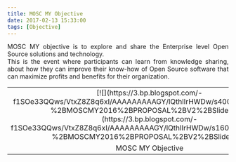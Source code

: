 ```yaml
---
title: MOSC MY Objective
date: 2017-02-13 15:33:00
tags: [Objective]
---
```


<div style="text-align: justify;">MOSC MY objective is to explore and share the Enterprise level Open Source solutions and technology.</div>

<div style="text-align: justify;">This is the event where participants can learn from knowledge sharing, about how they can improve their know-how of Open Source software that can maximize profits and benefits for their organization.</div>

<table align="center" cellpadding="0" cellspacing="0" class="tr-caption-container" style="margin-left: auto; margin-right: auto; text-align: center;">

<tbody>

<tr>

<td style="text-align: center;">[![](https://3.bp.blogspot.com/-f1SOe33QQws/VtxZ8Z8q6xI/AAAAAAAAAGY/lQthlIrHWDw/s400/Objective%2B-%2BMOSCMY2016%2BPROPOSAL%2BV2%2BSlide.png)](https://3.bp.blogspot.com/-f1SOe33QQws/VtxZ8Z8q6xI/AAAAAAAAAGY/lQthlIrHWDw/s1600/Objective%2B-%2BMOSCMY2016%2BPROPOSAL%2BV2%2BSlide.png)</td>

</tr>

<tr>

<td class="tr-caption" style="text-align: center;">MOSC MY Objective</td>

</tr>

</tbody>

</table>
